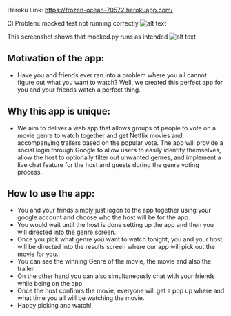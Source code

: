Heroku Link: https://frozen-ocean-70572.herokuapp.com/

CI Problem: mocked test not running correctly
![alt text](https://user-images.githubusercontent.com/43477079/115324799-837af700-a158-11eb-9aa8-9bb2cc1ad268.png)

This screenshot shows that mocked.py runs as intended
![alt text](https://cdn.discordapp.com/attachments/826456975130361860/833880112356261939/unknown.png)

## Motivation of the app:

- Have you and friends ever ran into a problem where you all cannot figure out what you want to watch? Well, we created this perfect app for you and your friends watch a      perfect thing.

## Why this app is unique:

- We aim to deliver a web app that allows groups of people to vote on a movie genre to watch together and get Netflix movies and accompanying trailers based on the popular   vote. The app will provide a social login through Google to allow users to easily identify themselves, allow the host to optionally filter out unwanted genres, and implement a live chat feature for the host and guests during the genre voting process.

## How to use the app:

- You and your frinds simply just logon to the app together using your google account and choose who the host will be for the app.
- You would wait until the host is done setting up the app and then you will directed into the genre screen.
- Once you pick what genre you want to watch tonight, you and your host will be directed into the results screen where our app will pick out the movie for you.
- You can see the winning Genre of the movie, the movie and also the trailer.
- On the other hand you can also simultaneously chat with your friends while being on the app.
- Once the host confimrs the movie, everyone will get a pop up where and what time you all will be watching the movie. 
- Happy picking and watch!
